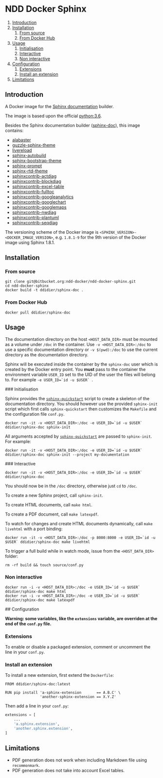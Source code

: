 # NDD Docker Sphinx

1. [Introduction](#markdown-header-introduction)
1. [Installation](#markdown-header-installation)
    1. [From source](#markdown-header-from-source)
    1. [From Docker Hub](#markdown-header-from-docker-hub)
1. [Usage](#markdown-header-usage)
    1. [Initialisation](#markdown-header-initialisation)
    1. [Interactive](#markdown-header-interactive)
    1. [Non interactive](#markdown-header-non-interactive)
1. [Configuration](#markdown-header-configuration)
    1. [Extensions](#markdown-header-extensions)
    1. [Install an extension](#markdown-header-install-an-extension)
1. [Limitations](#markdown-header-limitations)



## Introduction

A Docker image for the [Sphinx documentation](http://sphinx-doc.org) builder.

The image is based upon the official [python:3.6](https://hub.docker.com/_/python/).

Besides the Sphinx documentation builder ([sphinx-doc](http://sphinx-doc.org)), this image contains:

- [alabaster](https://pypi.python.org/pypi/alabaster)
- [guzzle-sphinx-theme](https://pypi.python.org/pypi/guzzle_sphinx_theme)
- [livereload](https://pypi.python.org/pypi/livereload)
- [sphinx-autobuild](https://pypi.org/project/sphinx-autobuild)
- [sphinx-bootstrap-theme](https://pypi.python.org/pypi/sphinx-bootstrap-theme)
- [sphinx-prompt](https://pypi.python.org/pypi/sphinx-prompt)
- [sphinx-rtd-theme](https://pypi.python.org/pypi/sphinx_rtd_theme)
- [sphinxcontrib-actdiag](https://pypi.python.org/pypi/sphinxcontrib-actdiag)
- [sphinxcontrib-blockdiag](https://pypi.python.org/pypi/sphinxcontrib-blockdiag)
- [sphinxcontrib-excel-table](https://pypi.python.org/pypi/sphinxcontrib-excel-table)
- [sphinxcontrib-fulltoc](https://pypi.org/project/sphinxcontrib-fulltoc)
- [sphinxcontrib-googleanalytics](https://pypi.python.org/pypi/sphinxcontrib-googleanalytics)
- [sphinxcontrib-googlechart](https://pypi.python.org/pypi/sphinxcontrib-googlechart)
- [sphinxcontrib-googlemaps](https://pypi.python.org/pypi/sphinxcontrib-googlemaps)
- [sphinxcontrib-nwdiag](https://pypi.python.org/pypi/sphinxcontrib-nwdiag)
- [sphinxcontrib-plantuml](https://pypi.python.org/pypi/sphinxcontrib-plantuml)
- [sphinxcontrib-seqdiag](https://pypi.python.org/pypi/sphinxcontrib-seqdiag)

The versioning scheme of the Docker image is `<SPHINX_VERSION>-<DOCKER_IMAGE_VERSION>`, e.g. `1.8.1-9` for the 9th version of the Docker image using Sphinx 1.8.1.



## Installation

### From source

```shell
git clone git@bitbucket.org:ndd-docker/ndd-docker-sphinx.git
cd ndd-docker-sphinx
docker build -t ddidier/sphinx-doc .
```

### From Docker Hub

```shell
docker pull ddidier/sphinx-doc
```



## Usage

The documentation directory on the host `<HOST_DATA_DIR>` must be mounted as a volume under `/doc` in the container. Use `-v <HOST_DATA_DIR>:/doc` to use a specific documentation directory or `-v $(pwd):/doc` to use the current directory as the documentation directory.

Sphinx will be executed inside the container by the `sphinx-doc` user which is created by the Docker entry point. You **must** pass to the container the environment variable `USER_ID` set to the UID of the user the files will belong to. For example ``-e USER_ID=`id -u $USER` ``.

### Initialisation

Sphinx provides the [`sphinx-quickstart`](http://sphinx-doc.org/invocation.html) script to create a skeleton of the documentation directory. You should however use the provided `sphinx-init` script which first calls `sphinx-quickstart` then customizes the `Makefile` and the configuration file `conf.py`.

```shell
docker run -it -v <HOST_DATA_DIR>:/doc -e USER_ID=`id -u $USER` ddidier/sphinx-doc sphinx-init
```

All arguments accepted by [`sphinx-quickstart`](http://sphinx-doc.org/invocation.html) are passed to `sphinx-init`. For example:

```shell
docker run -it -v <HOST_DATA_DIR>:/doc -e USER_ID=`id -u $USER` ddidier/sphinx-doc sphinx-init --project my-documentation
```

### Interactive

```shell
docker run -it -v <HOST_DATA_DIR>:/doc -e USER_ID=`id -u $USER` ddidier/sphinx-doc
```

You should now be in the `/doc` directory, otherwise just `cd` to `/doc`.

To create a new Sphinx project, call `sphinx-init`.

To create HTML documents, call `make html`.

To create a PDF document, call `make latexpdf`.

To watch for changes and create HTML documents dynamically, call `make livehtml` with a port binding:

```shell
docker run -it -v <HOST_DATA_DIR>:/doc -p 8000:8000 -e USER_ID=`id -u $USER` ddidier/sphinx-doc make livehtml
```

To trigger a full build while in watch mode, issue from the `<HOST_DATA_DIR>` folder:

```shell
rm -rf build && touch source/conf.py
```

### Non interactive

```shell
docker run -i -v <HOST_DATA_DIR>:/doc -e USER_ID=`id -u $USER` ddidier/sphinx-doc make html
docker run -i -v <HOST_DATA_DIR>:/doc -e USER_ID=`id -u $USER` ddidier/sphinx-doc make latexpdf
```



## Configuration

**Warning: some variables, like the `extensions` variable, are overriden at the end of the `conf.py` file.**

### Extensions

To enable or disable a packaged extension, comment or uncomment the line in your `conf.py`.

### Install an extension

To install a new extension, first extend the `Dockerfile`:

```docker
FROM ddidier/sphinx-doc:latest

RUN pip install 'a-sphinx-extension       == A.B.C' \
                'another-sphinx-extension == X.Y.Z'
```

Then add a line in your `conf.py`:

```python
extensions = [
    ...
    'a.sphinx.extension',
    'another.sphinx.extension',
]
```



## Limitations

- PDF generation does not work when including Markdown file using `recommonmark`.
- PDF generation does not take into account Excel tables.
